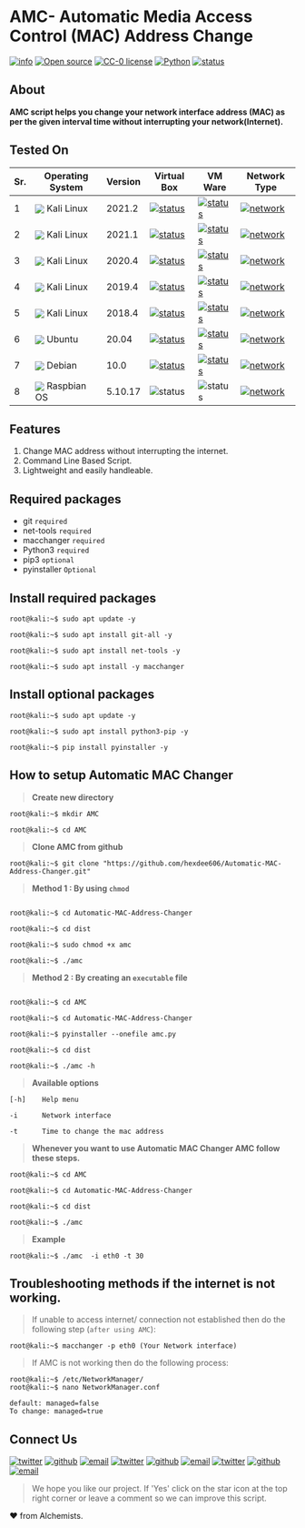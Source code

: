 
# AMC- Automatic Media Access Control (MAC) Address Change

[![info](https://badgen.net/badge/Project/Info/blue?icon=information)](https://github.com/hexdee606/Automatic-MAC-Address-Changer#readme)
[![Open source](https://badgen.net/badge/Open%20Source%3F/Yes%20%21/blue)](#)
[![CC-0 license](https://img.shields.io/badge/License-CC--0-blue.svg)](https://github.com/hexdee606/Automatic-MAC-Address-Changer/blob/main/LICENSE)
[![Python](https://badgen.net/badge/Made%20with/Python3/blue)](https://github.com/hexdee606/Automatic-MAC-Address-Changer#readme)
[![status](https://badgen.net/badge/Status/Beta/yellow)](#)

## **About**

**AMC script helps you change your network interface address (MAC) as per the given interval time without interrupting your network(Internet).**

## Tested On 

 Sr. | Operating System | Version | Virtual Box | VM Ware | Network Type |
--- | --- | --- | --- | --- | --- |
1 | <img align="center" src="https://img.icons8.com/color/25/000000/kali-linux.png"> Kali Linux</img > | 2021.2 | [![status](https://badgen.net/github/status/micromatch/micromatch/4.0.1)](#)| [![status](https://badgen.net/github/status/micromatch/micromatch/4.0.1)](#)| [![network](https://badgen.net/badge/Network/NAT/brown)](#) |
2 | <img align="center" src="https://img.icons8.com/color/25/000000/kali-linux.png"> Kali Linux</img > | 2021.1 | [![status](https://badgen.net/github/status/micromatch/micromatch/4.0.1)](#)| [![status](https://badgen.net/github/status/micromatch/micromatch/4.0.1)](#)| [![network](https://badgen.net/badge/Network/NAT/brown)](#) |
3 | <img align="center" src="https://img.icons8.com/color/25/000000/kali-linux.png"> Kali Linux</img > | 2020.4 | [![status](https://badgen.net/github/status/micromatch/micromatch/4.0.1)](#)| [![status](https://badgen.net/github/status/micromatch/micromatch/4.0.1)](#)| [![network](https://badgen.net/badge/Network/NAT/brown)](#) |
4 | <img align="center" src="https://img.icons8.com/color/25/000000/kali-linux.png"> Kali Linux</img > | 2019.4 | [![status](https://badgen.net/github/status/micromatch/micromatch/4.0.1)](#)| [![status](https://badgen.net/github/status/micromatch/micromatch/4.0.1)](#)| [![network](https://badgen.net/badge/Network/NAT/brown)](#) |
5 | <img align="center" src="https://img.icons8.com/color/25/000000/kali-linux.png"> Kali Linux</img > | 2018.4 |[![status](https://badgen.net/github/status/micromatch/micromatch/4.0.1)](#)| [![status](https://badgen.net/github/status/micromatch/micromatch/4.0.1)](#)| [![network](https://badgen.net/badge/Network/NAT/brown)](#) |
6 | <img align="center" src="https://img.icons8.com/ios/25/000000/ubuntu.png">  Ubuntu</img > | 20.04 | [![status](https://badgen.net/github/status/micromatch/micromatch/4.0.1)](#)| [![status](https://badgen.net/github/status/micromatch/micromatch/4.0.1)](#)| [![network](https://badgen.net/badge/Network/NAT/brown)](#) |
7 | <img align="center" src="https://img.icons8.com/ios-glyphs/25/000000/debian.png">  Debian</img > | 10.0 | [![status](https://badgen.net/github/status/micromatch/micromatch/f4809eb6df80b)](#)| [![status](https://badgen.net/github/status/micromatch/micromatch/f4809eb6df80b)](#) | [![network](https://badgen.net/badge/Network/NAT/red)](#) |
8 | <img align="center" src="https://img.icons8.com/ios/25/000000/raspberry-pi.png">  Raspbian OS</img > | 5.10.17 | ![status](https://badgen.net/github/status/micromatch/micromatch/gh-pages)| ![status](https://badgen.net/github/status/micromatch/micromatch/gh-pages) | [![network](https://badgen.net/badge/Network/Unknown/brown)](#) |

 
## **Features** 

1. Change MAC address without interrupting the internet.
2. Command Line Based Script.
3. Lightweight and easily handleable.


## **Required packages**
- git `required`
- net-tools `required`
- macchanger `required`
- Python3 `required`
- pip3 `optional`
- pyinstaller `Optional`


## Install required packages
```console
root@kali:~$ sudo apt update -y

root@kali:~$ sudo apt install git-all -y

root@kali:~$ sudo apt install net-tools -y

root@kali:~$ sudo apt install -y macchanger
```

## Install optional packages
```console
root@kali:~$ sudo apt update -y

root@kali:~$ sudo apt install python3-pip -y

root@kali:~$ pip install pyinstaller -y
```

## How to setup Automatic MAC Changer

>**Create new directory**
```console
root@kali:~$ mkdir AMC

root@kali:~$ cd AMC
```

>**Clone AMC from github**
```console
root@kali:~$ git clone "https://github.com/hexdee606/Automatic-MAC-Address-Changer.git"
```

>**Method 1 : By using `chmod`**
```console

root@kali:~$ cd Automatic-MAC-Address-Changer

root@kali:~$ cd dist

root@kali:~$ sudo chmod +x amc  

root@kali:~$ ./amc
```

>**Method 2 : By creating an `executable` file**
```console 

root@kali:~$ cd AMC

root@kali:~$ cd Automatic-MAC-Address-Changer

root@kali:~$ pyinstaller --onefile amc.py

root@kali:~$ cd dist

root@kali:~$ ./amc -h

```

>**Available options**
 
    [-h]    Help menu 
    
    -i      Network interface
    
    -t      Time to change the mac address 


>**Whenever you want to use Automatic MAC Changer AMC follow these steps.**
```console
root@kali:~$ cd AMC

root@kali:~$ cd Automatic-MAC-Address-Changer

root@kali:~$ cd dist

root@kali:~$ ./amc

```

>**Example**
```console
root@kali:~$ ./amc  -i eth0 -t 30
```


## Troubleshooting methods if the internet is not working.

>If unable to access internet/ connection not established then do the following step (`after using AMC`): 
```console
root@kali:~$ macchanger -p eth0 (Your Network interface)
```

>If AMC is not working then do the following process:
```console
root@kali:~$ /etc/NetworkManager/ 
root@kali:~$ nano NetworkManager.conf

default: managed=false
To change: managed=true
```

## Connect Us

[![twitter](https://badgen.net/badge/icon/hexdee606?icon=twitter&label)](https://twitter.com/hexdee606)
[![github](https://badgen.net/badge/icon/hexdee606?icon=github&label)](https://github.com/hexdee606)
[![email](https://badgen.net/badge/email/hexdee606/blue)](mailto:hexdee606@gmail.com)
[![twitter](https://badgen.net/badge/icon/Paradox_044?icon=twitter&label)](https://twitter.com/Paradox_044)
[![github](https://badgen.net/badge/icon/Paradox44?icon=github&label)](https://github.com/Paradox44)
[![email](https://badgen.net/badge/email/paradoxhex44/blue)](mailto:paradoxhex44@gmail.com)
[![twitter](https://badgen.net/badge/icon/itachi_9197?icon=twitter&label)](https://twitter.com/itachi_9197)
[![github](https://badgen.net/badge/icon/Itachi-91?icon=github&label)](https://github.com/Itachi-91)
[![email](https://badgen.net/badge/email/itachiuchiha9197/blue)](mailto:itachiuchiha9197@gmail.com)


>We hope you like our project. If 'Yes' click on the star icon at the top right corner or leave a comment so we can improve this script.

:heart: from Alchemists.
